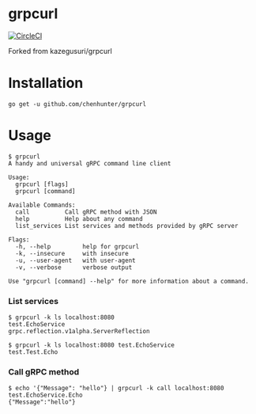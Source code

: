 # grpcurl

[![CircleCI](https://circleci.com/gh/kazegusuri/grpcurl.svg?style=svg)](https://circleci.com/gh/kazegusuri/grpcurl)

Forked from kazegusuri/grpcurl

# Installation

```
go get -u github.com/chenhunter/grpcurl
```

# Usage

```
$ grpcurl
A handy and universal gRPC command line client

Usage:
  grpcurl [flags]
  grpcurl [command]

Available Commands:
  call          Call gRPC method with JSON
  help          Help about any command
  list_services List services and methods provided by gRPC server

Flags:
  -h, --help         help for grpcurl
  -k, --insecure     with insecure
  -u, --user-agent   with user-agent
  -v, --verbose      verbose output

Use "grpcurl [command] --help" for more information about a command.
```

### List services

```
$ grpcurl -k ls localhost:8080
test.EchoService
grpc.reflection.v1alpha.ServerReflection

$ grpcurl -k ls localhost:8080 test.EchoService
test.Test.Echo
```

### Call gRPC method

```
$ echo '{"Message": "hello"} | grpcurl -k call localhost:8080 test.EchoService.Echo
{"Message":"hello"}
```
